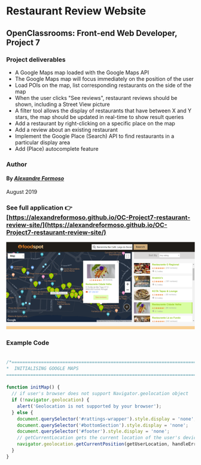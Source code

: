# Restaurant Review Website

## OpenClassrooms: Front-end Web Developer, Project 7

### Project deliverables

* A Google Maps map loaded with the Google Maps API 
* The Google Maps map will focus immediately on the position of the user
* Load POIs on the map, list corresponding restaurants on the side of the map
* When the user clicks "See reviews", restaurant reviews should be shown, including a Street View picture
* A filter tool allows the display of restaurants that have between X and Y stars, the map should be updated in real-time to show result queries
* Add a restaurant by right-clicking on a specific place on the map
* Add a review about an existing restaurant
* Implement the Google Place (Search) API to find restaurants in a particular display area
* Add (Place) autocomplete feature

### Author

#### By [*Alexandre Formoso*](https://aformoso.dev)
August 2019


### See full application :point_right: [https://alexandreformoso.github.io/OC-Project7-restaurant-review-site/](https://alexandreformoso.github.io/OC-Project7-restaurant-review-site/)

![game printscreen](/images/app-preview.png)

### Example Code
```javascript

/*===========================================================================================================
*  INITIALISING GOOGLE MAPS
===========================================================================================================*/

function initMap() {
  // if user's browser does not support Navigator.geolocation object
  if (!navigator.geolocation) {
    alert('Geolocation is not supported by your browser');
  } else {
    document.querySelector('#rattings-wrapper').style.display = 'none';
    document.querySelector('#bottomSection').style.display = 'none';
    document.querySelector('#footer').style.display = 'none';
    // getCurrentLocation gets the current location of the user's device
    navigator.geolocation.getCurrentPosition(getUserLocation, handleErrors, options);
  }
}

